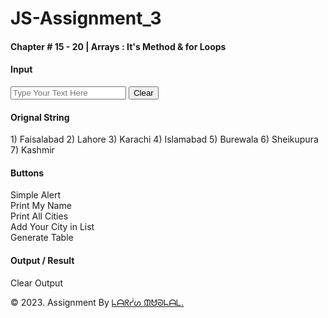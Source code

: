# JS-Assignment_3


<!DOCTYPE html>
<html lang="en">
  <head>
    <meta charset="UTF-8" />
    <meta http-equiv="X-UA-Compatible" content="IE=edge" />
    <meta name="viewport" content="width=device-width, initial-scale=1.0" />
  </head>
  <body>
    <main>
      <div class="container">
        <div class="row">
          <div class="offset-1 col-10 offset-1 text-center my-5">
            <h4>Chapter # 15 - 20 | Arrays : It's Method &amp; for Loops</h4>
            <div class="border-bottom mt-4 border-secondary"></div>
          </div>
        </div>
          <div class="row mb-5">
          <div class="col-12 col-md-6 mb-3 mb-md-0">
            <div class="h-100">
              <h4 class="text-center">Input</h4>
              <div class="border border-1 d-flex p-4 align-items-center border-secondary box1">
                <div class="input-group">
                  <input type="text" id="input-text" class="form-control form-control-lg
                  bg-transparent" placeholder="Type Your Text Here" />
                  <button class="btn btn-outline-dark" id="clearinput">Clear</button>
                </div>
              </div>
            </div>
          </div>
          <div class="col-12 col-md-6 mb-3 mb-md-0">
            <div class="h-100">
              <h4 class="text-center">Orignal String</h4>
              <div class="border border-1 p-4 align-items-center border-secondary box1"
              id="orignal-bg">
              <div class="text-light d-flex">
                1) Faisalabad
                2) Lahore
                3) Karachi
                4) Islamabad
                5) Burewala
                6) Sheikupura
                7) Kashmir
              </div>
              </div>
            </div>
          </div>
        </div>
        <div class="row mb-5">
          <div class="col-12 col-md-6 mb-3 mb-md-0">
            <div class="h-100">
              <h4 class="text-center mt-4">Buttons</h4>
              <div class="box1 px-2 py-4 text-center">
                <div class="btn btn-danger m-1" id="simpleAlert">
                Simple Alert
                </div>
                <div class="btn btn-danger m-1" id="printName">
                Print My Name
                </div>
                <div class="btn btn-danger m-1" id="printCities">
                Print All Cities
                </div>
                <div class="btn btn-danger m-1" id="addCityList">
                Add Your City in List
                </div>
                <div class="btn btn-danger m-1" id="generateTable">
                Generate Table
                </div>
            </div>
            </div>
          </div>
          <div class="col-12 col-md-6 mb-3 mb-md-0">
              <h4 class="text-center mt-4">Output / Result</h4>
              <div class="box2 px-2 py-4">
              <div class="text-center" id="output"></div>
              </div>
              <div class="text-center">
              <div class="btn btn-outline-dark my-4" id="clearoutput">
              Clear Output
            </div>
          </div>
          </div>
      </div>
    </main>
    <footer id="footer" class="py-2">
      <p class="text-center text-white">
        &copy; 2023. Assignment By
        <a
          href="https://www.facebook.com/profile.php?id=100061029926998"
          target="_blank"
          class="text-decoration-none fw-bold text-white"
          >ᖺᗩᖇᓮᔕ ᙢᕰᘐᖺᗩᒪ.</a
        >
      </p>
    </footer>
  </body>
</html>
